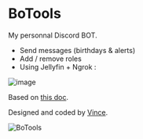 # BoTools

My personnal Discord BOT.

- Send messages (birthdays & alerts)
- Add / remove roles
- Using Jellyfin + Ngrok :

![image](https://user-images.githubusercontent.com/29730840/126081201-23527563-5336-498d-bce7-4b64d7859f4c.png)

Based on [this doc](https://docs.stillu.cc/).

Designed and coded by [Vince](https://github.com/VinceGusmini).

![BoTools](https://user-images.githubusercontent.com/29730840/119810666-88189500-bee6-11eb-979c-c4403fe971da.gif)
